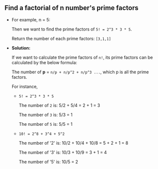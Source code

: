 __Find a factorial of n number's prime factors__
 ------------
  - For example, n = 5: 
  
    Then we want to find the prime factors of `5! = 2^3 * 3 * 5`. 
    
    Return the number of each prime factors: `[3,1,1]`
  
  - __Solution:__
 
    If we want to calculate the prime factors of `n!`, its prime factors can be calculated by the below formula:

    The number of __p__ = `n/p + n/p^2 + n/p^3 ...`, which p is all the prime factors. 

    For instance, 
      - `5! = 2^3 * 3 * 5`
   
        The number of `2` is: 5/2 + 5/4 = 2 + 1 = 3
    
        The number of `3` is: 5/3 = 1
    
        The number of `5` is: 5/5 = 1

      - `10! = 2^8 + 3^4 + 5^2`
      
        The number of '2' is: 10/2 + 10/4 + 10/8 = 5 + 2 + 1 = 8
        
        The number of '3' is: 10/3 + 10/9 = 3 + 1 = 4
        
        The number of '5' is: 10/5 = 2
        
